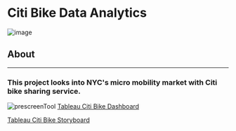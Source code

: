 # Citi Bike Data Analytics
![image](https://user-images.githubusercontent.com/88360436/142487942-2d74fcb3-aa34-4eae-94f5-10affc6bc6f7.png)

## About
---
### This project looks into NYC's micro mobility market with Citi bike sharing service. 
![prescreenTool](images/CitiBikeDash.gif)
[Tableau Citi Bike Dashboard](https://public.tableau.com/views/MarketCampDash/CITICampaign?:language=en-US&:display_count=n&:origin=viz_share_link)

[Tableau Citi Bike Storyboard](https://public.tableau.com/shared/P5NDP898F?:display_count=n&:origin=viz_share_link)




